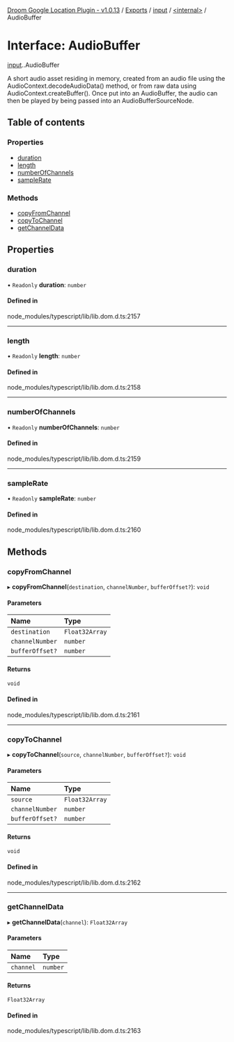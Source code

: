[Droom Google Location Plugin - v1.0.13](../README.md) / [Exports](../modules.md) / [input](../modules/input.md) / [<internal\>](../modules/input._internal_.md) / AudioBuffer

# Interface: AudioBuffer

[input](../modules/input.md).[<internal>](../modules/input._internal_.md).AudioBuffer

A short audio asset residing in memory, created from an audio file using the AudioContext.decodeAudioData() method, or from raw data using AudioContext.createBuffer(). Once put into an AudioBuffer, the audio can then be played by being passed into an AudioBufferSourceNode.

## Table of contents

### Properties

- [duration](input._internal_.AudioBuffer.md#duration)
- [length](input._internal_.AudioBuffer.md#length)
- [numberOfChannels](input._internal_.AudioBuffer.md#numberofchannels)
- [sampleRate](input._internal_.AudioBuffer.md#samplerate)

### Methods

- [copyFromChannel](input._internal_.AudioBuffer.md#copyfromchannel)
- [copyToChannel](input._internal_.AudioBuffer.md#copytochannel)
- [getChannelData](input._internal_.AudioBuffer.md#getchanneldata)

## Properties

### duration

• `Readonly` **duration**: `number`

#### Defined in

node_modules/typescript/lib/lib.dom.d.ts:2157

___

### length

• `Readonly` **length**: `number`

#### Defined in

node_modules/typescript/lib/lib.dom.d.ts:2158

___

### numberOfChannels

• `Readonly` **numberOfChannels**: `number`

#### Defined in

node_modules/typescript/lib/lib.dom.d.ts:2159

___

### sampleRate

• `Readonly` **sampleRate**: `number`

#### Defined in

node_modules/typescript/lib/lib.dom.d.ts:2160

## Methods

### copyFromChannel

▸ **copyFromChannel**(`destination`, `channelNumber`, `bufferOffset?`): `void`

#### Parameters

| Name | Type |
| :------ | :------ |
| `destination` | `Float32Array` |
| `channelNumber` | `number` |
| `bufferOffset?` | `number` |

#### Returns

`void`

#### Defined in

node_modules/typescript/lib/lib.dom.d.ts:2161

___

### copyToChannel

▸ **copyToChannel**(`source`, `channelNumber`, `bufferOffset?`): `void`

#### Parameters

| Name | Type |
| :------ | :------ |
| `source` | `Float32Array` |
| `channelNumber` | `number` |
| `bufferOffset?` | `number` |

#### Returns

`void`

#### Defined in

node_modules/typescript/lib/lib.dom.d.ts:2162

___

### getChannelData

▸ **getChannelData**(`channel`): `Float32Array`

#### Parameters

| Name | Type |
| :------ | :------ |
| `channel` | `number` |

#### Returns

`Float32Array`

#### Defined in

node_modules/typescript/lib/lib.dom.d.ts:2163
